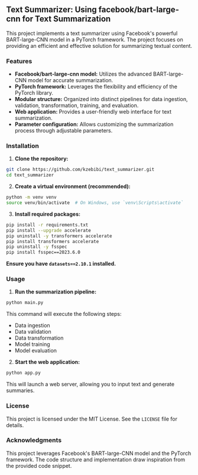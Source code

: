 ## Text Summarizer: Using facebook/bart-large-cnn for Text Summarization

This project implements a text summarizer using Facebook's powerful BART-large-CNN model in a PyTorch framework. The project focuses on providing an efficient and effective solution for summarizing textual content.

### Features

- **Facebook/bart-large-cnn model:** Utilizes the advanced BART-large-CNN model for accurate summarization.
- **PyTorch framework:** Leverages the flexibility and efficiency of the PyTorch library.
- **Modular structure:** Organized into distinct pipelines for data ingestion, validation, transformation, training, and evaluation.
- **Web application:** Provides a user-friendly web interface for text summarization.
- **Parameter configuration:** Allows customizing the summarization process through adjustable parameters.

### Installation

1. **Clone the repository:**

```bash
git clone https://github.com/kzebibi/text_summarizer.git
cd text_summarizer
```

2. **Create a virtual environment (recommended):**

```bash
python -m venv venv
source venv/bin/activate  # On Windows, use `venv\Scripts\activate`
```

3. **Install required packages:**

```bash
pip install -r requirements.txt
pip install --upgrade accelerate
pip uninstall -y transformers accelerate
pip install transformers accelerate
pip uninstall -y fsspec
pip install fsspec==2023.6.0
```

**Ensure you have `datasets==2.10.1` installed.**

### Usage

1. **Run the summarization pipeline:**

```bash
python main.py
```

This command will execute the following steps:

- Data ingestion
- Data validation
- Data transformation
- Model training
- Model evaluation

2. **Start the web application:**

```bash
python app.py
```

This will launch a web server, allowing you to input text and generate summaries.

### License

This project is licensed under the MIT License. See the `LICENSE` file for details.

### Acknowledgments

This project leverages Facebook's BART-large-CNN model and the PyTorch framework. The code structure and implementation draw inspiration from the provided code snippet.
